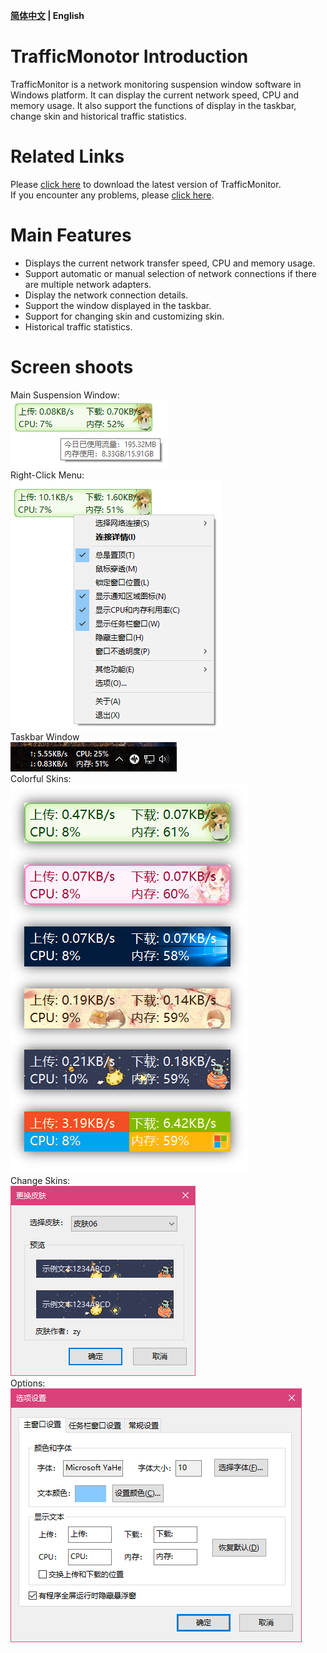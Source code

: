 **[简体中文](https://github.com/zhongyang219/TrafficMonitor/blob/master/README.md) | English**<br>
# TrafficMonotor Introduction
TrafficMonitor is a network monitoring suspension window software in Windows platform. It can display the current network speed, CPU and memory usage. It also support the functions of display in the taskbar, change skin and historical traffic statistics. <br>
# Related Links<br>
Please [click here](https://github.com/zhongyang219/TrafficMonitor/releases) to download the latest version of TrafficMonitor.<br>
If you encounter any problems, please [click here](https://github.com/zhongyang219/TrafficMonitor/blob/master/Help_en-us.md).

# Main Features
* Displays the current network transfer speed, CPU and memory usage.<br>
* Support automatic or manual selection of network connections if there are multiple network adapters.<br>
* Display the network connection details.<br>
* Support the window displayed in the taskbar.<br>
* Support for changing skin and customizing skin.<br>
* Historical traffic statistics.<br>
# Screen shoots
Main Suspension Window:<br>
![](https://github.com/zhongyang219/TrafficMonitor/raw/master/Screenshots/main1.png)<br>
Right-Click Menu:<br>
![](https://github.com/zhongyang219/TrafficMonitor/raw/master/Screenshots/main.png)<br>
Taskbar Window<br>
![](https://github.com/zhongyang219/TrafficMonitor/raw/master/Screenshots/taskbar.PNG)<br>
Colorful Skins:<br>
![](https://github.com/zhongyang219/TrafficMonitor/raw/master/Screenshots/skins.PNG)<br>
Change Skins:<br>
![](https://github.com/zhongyang219/TrafficMonitor/raw/master/Screenshots/selecte_skin.png)<br>
Options:<br>
![](https://github.com/zhongyang219/TrafficMonitor/raw/master/Screenshots/option.png)<br>

